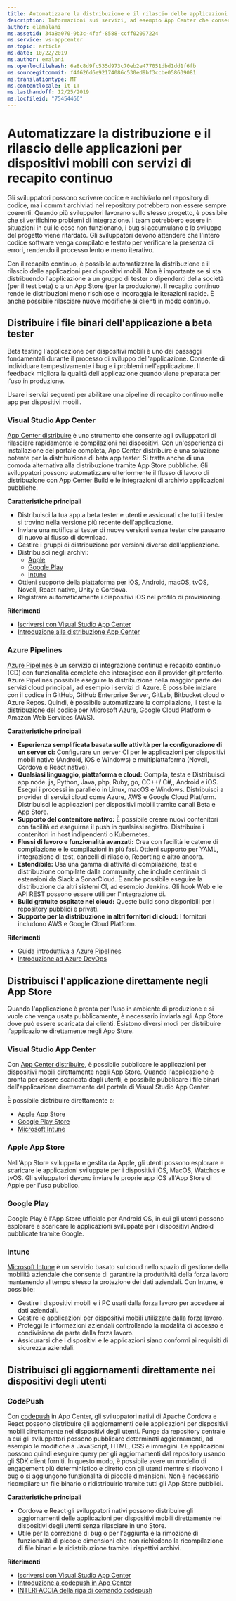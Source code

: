```yaml
---
title: Automatizzare la distribuzione e il rilascio delle applicazioni per dispositivi mobili con Visual Studio App Center e i servizi di Azure
description: Informazioni sui servizi, ad esempio App Center che consentono di configurare la pipeline di recapito continuo per le applicazioni per dispositivi mobili.
author: elamalani
ms.assetid: 34a8a070-9b3c-4faf-8588-ccff02097224
ms.service: vs-appcenter
ms.topic: article
ms.date: 10/22/2019
ms.author: emalani
ms.openlocfilehash: 6a8c8d9fc535d973c70eb2e477051dbd1dd1f6fb
ms.sourcegitcommit: f4f626d6e92174086c530ed9bf3ccbe058639081
ms.translationtype: MT
ms.contentlocale: it-IT
ms.lasthandoff: 12/25/2019
ms.locfileid: "75454466"
---
```

# <a name="automate-the-deployment-and-release-of-your-mobile-applications-with-continuous-delivery-services"></a>Automatizzare la distribuzione e il rilascio delle applicazioni per dispositivi mobili con servizi di recapito continuo

Gli sviluppatori possono scrivere codice e archiviarlo nel repository di codice, ma i commit archiviati nel repository potrebbero non essere sempre coerenti. Quando più sviluppatori lavorano sullo stesso progetto, è possibile che si verifichino problemi di integrazione. I team potrebbero essere in situazioni in cui le cose non funzionano, i bug si accumulano e lo sviluppo del progetto viene ritardato. Gli sviluppatori devono attendere che l'intero codice software venga compilato e testato per verificare la presenza di errori, rendendo il processo lento e meno iterativo.

Con il recapito continuo, è possibile automatizzare la distribuzione e il rilascio delle applicazioni per dispositivi mobili. Non è importante se si sta distribuendo l'applicazione a un gruppo di tester o dipendenti della società (per il test beta) o a un App Store (per la produzione). Il recapito continuo rende le distribuzioni meno rischiose e incoraggia le iterazioni rapide. È anche possibile rilasciare nuove modifiche ai clienti in modo continuo.

## <a name="distribute-application-binaries-to-beta-testers"></a>Distribuire i file binari dell'applicazione a beta tester
Beta testing l'applicazione per dispositivi mobili è uno dei passaggi fondamentali durante il processo di sviluppo dell'applicazione. Consente di individuare tempestivamente i bug e i problemi nell'applicazione. Il feedback migliora la qualità dell'applicazione quando viene preparata per l'uso in produzione.

Usare i servizi seguenti per abilitare una pipeline di recapito continuo nelle app per dispositivi mobili.

### <a name="visual-studio-app-center"></a>Visual Studio App Center
[App Center distribuire](/appcenter/distribution/) è uno strumento che consente agli sviluppatori di rilasciare rapidamente le compilazioni nei dispositivi. Con un'esperienza di installazione del portale completa, App Center distribuire è una soluzione potente per la distribuzione di beta app tester. Si tratta anche di una comoda alternativa alla distribuzione tramite App Store pubbliche. Gli sviluppatori possono automatizzare ulteriormente il flusso di lavoro di distribuzione con App Center Build e le integrazioni di archivio applicazioni pubbliche.

**Caratteristiche principali**
- Distribuisci la tua app a beta tester e utenti e assicurati che tutti i tester si trovino nella versione più recente dell'applicazione.
- Inviare una notifica ai tester di nuove versioni senza tester che passano di nuovo al flusso di download.
- Gestire i gruppi di distribuzione per versioni diverse dell'applicazione.
- Distribuisci negli archivi: 
    - [Apple](/appcenter/distribution/stores/apple)
    - [Google Play](/appcenter/distribution/stores/googleplay)
    - [Intune](/appcenter/distribution/stores/intune)
- Ottieni supporto della piattaforma per iOS, Android, macOS, tvOS, Novell, React native, Unity e Cordova.
- Registrare automaticamente i dispositivi iOS nel profilo di provisioning.

**Riferimenti**
- [Iscriversi con Visual Studio App Center](https://appcenter.ms/signup?utm_source=Mobile%20Development%20Docs&utm_medium=Azure&utm_campaign=New%20azure%20docs)
- [Introduzione alla distribuzione App Center](/appcenter/build/)

### <a name="azure-pipelines"></a>Azure Pipelines

[Azure Pipelines](https://azure.microsoft.com/services/devops/pipelines/) è un servizio di integrazione continua e recapito continuo (CD) con funzionalità complete che interagisce con il provider git preferito. Azure Pipelines possibile eseguire la distribuzione nella maggior parte dei servizi cloud principali, ad esempio i servizi di Azure. È possibile iniziare con il codice in GitHub, GitHub Enterprise Server, GitLab, Bitbucket cloud o Azure Repos. Quindi, è possibile automatizzare la compilazione, il test e la distribuzione del codice per Microsoft Azure, Google Cloud Platform o Amazon Web Services (AWS).

**Caratteristiche principali**
- **Esperienza semplificata basata sulle attività per la configurazione di un server ci:** Configurare un server CI per le applicazioni per dispositivi mobili native (Android, iOS e Windows) e multipiattaforma (Novell, Cordova e React native).
- **Qualsiasi linguaggio, piattaforma e cloud:** Compila, testa e Distribuisci app node. js, Python, Java, php, Ruby, go, CC++/ C#,, Android e iOS. Esegui i processi in parallelo in Linux, macOS e Windows. Distribuisci a provider di servizi cloud come Azure, AWS e Google Cloud Platform. Distribuisci le applicazioni per dispositivi mobili tramite canali Beta e App Store.
- **Supporto del contenitore nativo:** È possibile creare nuovi contenitori con facilità ed eseguirne il push in qualsiasi registro. Distribuire i contenitori in host indipendenti o Kubernetes.
- **Flussi di lavoro e funzionalità avanzati:** Crea con facilità le catene di compilazione e le compilazioni in più fasi. Ottieni supporto per YAML, integrazione di test, cancelli di rilascio, Reporting e altro ancora.
- **Estendibile:** Usa una gamma di attività di compilazione, test e distribuzione compilate dalla community, che include centinaia di estensioni da Slack a SonarCloud. È anche possibile eseguire la distribuzione da altri sistemi CI, ad esempio Jenkins. Gli hook Web e le API REST possono essere utili per l'integrazione di.
- **Build gratuite ospitate nel cloud:** Queste build sono disponibili per i repository pubblici e privati.
- **Supporto per la distribuzione in altri fornitori di cloud:** I fornitori includono AWS e Google Cloud Platform.

**Riferimenti**
- [Guida introduttiva a Azure Pipelines](/azure/devops/pipelines/get-started/pipelines-get-started?view=azure-devops)
- [Introduzione ad Azure DevOps](https://app.vsaex.visualstudio.com/signup/)
  
## <a name="distribute-your-application-directly-to-app-stores"></a>Distribuisci l'applicazione direttamente negli App Store
Quando l'applicazione è pronta per l'uso in ambiente di produzione e si vuole che venga usata pubblicamente, è necessario inviarla agli App Store dove può essere scaricata dai clienti. Esistono diversi modi per distribuire l'applicazione direttamente negli App Store. 

### <a name="visual-studio-app-center"></a>Visual Studio App Center
Con [App Center distribuire](/appcenter/distribution/stores/), è possibile pubblicare le applicazioni per dispositivi mobili direttamente negli App Store. Quando l'applicazione è pronta per essere scaricata dagli utenti, è possibile pubblicare i file binari dell'applicazione direttamente dal portale di Visual Studio App Center. 

È possibile distribuire direttamente a:
- [Apple App Store](/appcenter/distribution/stores/apple)
- [Google Play Store](/appcenter/distribution/stores/googleplay)
- [Microsoft Intune](/appcenter/distribution/stores/intune)
    
### <a name="apple-app-store"></a>Apple App Store
Nell'App Store sviluppata e gestita da Apple, gli utenti possono esplorare e scaricare le applicazioni sviluppate per i dispositivi iOS, MacOS, Watchos e tvOS. Gli sviluppatori devono inviare le proprie app iOS all'App Store di Apple per l'uso pubblico.

### <a name="google-play"></a>Google Play

Google Play è l'App Store ufficiale per Android OS, in cui gli utenti possono esplorare e scaricare le applicazioni sviluppate per i dispositivi Android pubblicate tramite Google.

### <a name="intune"></a>Intune

[Microsoft Intune](/intune/app-management) è un servizio basato sul cloud nello spazio di gestione della mobilità aziendale che consente di garantire la produttività della forza lavoro mantenendo al tempo stesso la protezione dei dati aziendali. Con Intune, è possibile:
- Gestire i dispositivi mobili e i PC usati dalla forza lavoro per accedere ai dati aziendali.
- Gestire le applicazioni per dispositivi mobili utilizzate dalla forza lavoro.
- Proteggi le informazioni aziendali controllando la modalità di accesso e condivisione da parte della forza lavoro.
- Assicurarsi che i dispositivi e le applicazioni siano conformi ai requisiti di sicurezza aziendali.
    
## <a name="deploy-updates-directly-to-users-devices"></a>Distribuisci gli aggiornamenti direttamente nei dispositivi degli utenti

### <a name="codepush"></a>CodePush
Con [codepush](/appcenter/distribution/codepush/) in App Center, gli sviluppatori nativi di Apache Cordova e React possono distribuire gli aggiornamenti delle applicazioni per dispositivi mobili direttamente nei dispositivi degli utenti. Funge da repository centrale a cui gli sviluppatori possono pubblicare determinati aggiornamenti, ad esempio le modifiche a JavaScript, HTML, CSS e immagini. Le applicazioni possono quindi eseguire query per gli aggiornamenti dal repository usando gli SDK client forniti. In questo modo, è possibile avere un modello di engagement più deterministico e diretto con gli utenti mentre si risolvono i bug o si aggiungono funzionalità di piccole dimensioni. Non è necessario ricompilare un file binario o ridistribuirlo tramite tutti gli App Store pubblici.

**Caratteristiche principali**
- Cordova e React gli sviluppatori nativi possono distribuire gli aggiornamenti delle applicazioni per dispositivi mobili direttamente nei dispositivi degli utenti senza rilasciare in uno Store.
- Utile per la correzione di bug o per l'aggiunta e la rimozione di funzionalità di piccole dimensioni che non richiedono la ricompilazione di file binari e la ridistribuzione tramite i rispettivi archivi.

**Riferimenti**
- [Iscriversi con Visual Studio App Center](https://appcenter.ms/signup?utm_source=Mobile%20Development%20Docs&utm_medium=Azure&utm_campaign=New%20azure%20docs)
- [Introduzione a codepush in App Center](/appcenter/distribution/codepush/)
- [INTERFACCIA della riga di comando codepush](/appcenter/distribution/codepush/cli)